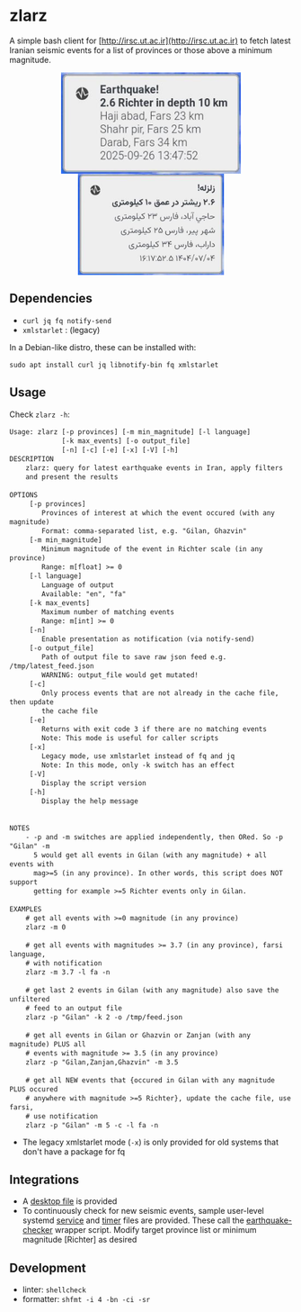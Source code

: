 # zlarz
A simple bash client for [http://irsc.ut.ac.ir](http://irsc.ut.ac.ir) to fetch
latest Iranian seismic events for a list of provinces or those above a minimum
magnitude.

<p align="middle">
  <img align="middle" height="180" src="docs/zlarz-dunst-en.jpg">
  <img align="middle" height="180" src="docs/zlarz-dunst-fa.jpg">
</p>


## Dependencies
- `curl jq fq notify-send`
- `xmlstarlet` : (legacy)

In a Debian-like distro, these can be installed with:

``` shell
sudo apt install curl jq libnotify-bin fq xmlstarlet
```

## Usage
Check `zlarz -h`:

```console
Usage: zlarz [-p provinces] [-m min_magnitude] [-l language]
             [-k max_events] [-o output_file]
             [-n] [-c] [-e] [-x] [-V] [-h]
DESCRIPTION
    zlarz: query for latest earthquake events in Iran, apply filters
    and present the results

OPTIONS
     [-p provinces]
        Provinces of interest at which the event occured (with any magnitude)
        Format: comma-separated list, e.g. "Gilan, Ghazvin"
     [-m min_magnitude]
        Minimum magnitude of the event in Richter scale (in any province)
        Range: m[float] >= 0
     [-l language]
        Language of output
        Available: "en", "fa"
     [-k max_events]
        Maximum number of matching events
        Range: m[int] >= 0
     [-n]
        Enable presentation as notification (via notify-send)
     [-o output_file]
        Path of output file to save raw json feed e.g. /tmp/latest_feed.json
        WARNING: output_file would get mutated!
     [-c]
        Only process events that are not already in the cache file, then update
        the cache file
     [-e]
        Returns with exit code 3 if there are no matching events
        Note: This mode is useful for caller scripts
     [-x]
        Legacy mode, use xmlstarlet instead of fq and jq
        Note: In this mode, only -k switch has an effect
     [-V]
        Display the script version
     [-h]
        Display the help message


NOTES
    - -p and -m switches are applied independently, then ORed. So -p "Gilan" -m
      5 would get all events in Gilan (with any magnitude) + all events with
      mag>=5 (in any province). In other words, this script does NOT support
      getting for example >=5 Richter events only in Gilan.

EXAMPLES
    # get all events with >=0 magnitude (in any province)
    zlarz -m 0

    # get all events with magnitudes >= 3.7 (in any province), farsi language,
    # with notification
    zlarz -m 3.7 -l fa -n

    # get last 2 events in Gilan (with any magnitude) also save the unfiltered
    # feed to an output file
    zlarz -p "Gilan" -k 2 -o /tmp/feed.json

    # get all events in Gilan or Ghazvin or Zanjan (with any magnitude) PLUS all
    # events with magnitude >= 3.5 (in any province)
    zlarz -p "Gilan,Zanjan,Ghazvin" -m 3.5

    # get all NEW events that {occured in Gilan with any magnitude PLUS occured
    # anywhere with magnitude >=5 Richter}, update the cache file, use farsi,
    # use notification
    zlarz -p "Gilan" -m 5 -c -l fa -n

```

- The legacy xmlstarlet mode (`-x`) is only provided for old systems that don't
have a package for fq

## Integrations
- A [desktop file](contrib/earthquake-checker.desktop) is provided
- To continuously check for new seismic events, sample user-level systemd
  [service](contrib/earthquake-checker.service) and
  [timer](contrib/earthquake-checker.timer) files are provided. These call the
  [earthquake-checker](contrib/earthquake-checker) wrapper script. Modify target
  province list or minimum magnitude [Richter] as desired

## Development
- linter: `shellcheck`
- formatter: `shfmt -i 4 -bn -ci -sr`

